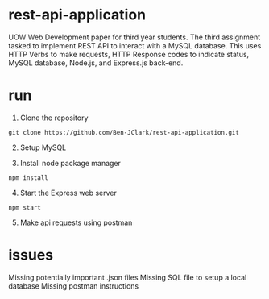 # rest-api-application
UOW Web Development paper for third year students. The third assignment tasked to implement REST API to interact with a MySQL database. This uses HTTP Verbs to make requests, HTTP Response codes to indicate status, MySQL database, Node.js, and Express.js back-end.
# run
1. Clone the repository
```
git clone https://github.com/Ben-JClark/rest-api-application.git
```
2. Setup MySQL

3. Install node package manager
```
npm install
```
4. Start the Express web server
```
npm start
```
5. Make api requests using postman

# issues
Missing potentially important .json files
Missing SQL file to setup a local database
Missing postman instructions 
